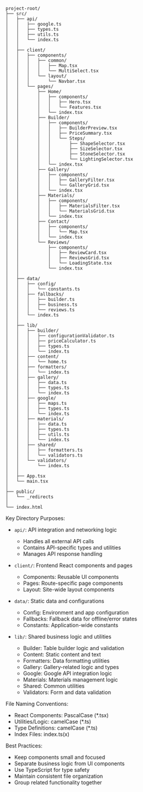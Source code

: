 ```
project-root/
├── src/
│   ├── api/
│   │   ├── google.ts
│   │   ├── types.ts
│   │   ├── utils.ts
│   │   └── index.ts
│   │
│   ├── client/
│   │   ├── components/
│   │   │   ├── common/
│   │   │   │   ├── Map.tsx
│   │   │   │   └── MultiSelect.tsx
│   │   │   └── layout/
│   │   │       └── Navbar.tsx
│   │   └── pages/
│   │       ├── Home/
│   │       │   ├── components/
│   │       │   │   ├── Hero.tsx
│   │       │   │   └── Features.tsx
│   │       │   └── index.tsx
│   │       ├── Builder/
│   │       │   ├── components/
│   │       │   │   ├── BuilderPreview.tsx
│   │       │   │   ├── PriceSummary.tsx
│   │       │   │   └── Steps/
│   │       │   │       ├── ShapeSelector.tsx
│   │       │   │       ├── SizeSelector.tsx
│   │       │   │       ├── StoneSelector.tsx
│   │       │   │       └── LightingSelector.tsx
│   │       │   └── index.tsx
│   │       ├── Gallery/
│   │       │   ├── components/
│   │       │   │   ├── GalleryFilter.tsx
│   │       │   │   └── GalleryGrid.tsx
│   │       │   └── index.tsx
│   │       ├── Materials/
│   │       │   ├── components/
│   │       │   │   ├── MaterialsFilter.tsx
│   │       │   │   └── MaterialsGrid.tsx
│   │       │   └── index.tsx
│   │       ├── Contact/
│   │       │   ├── components/
│   │       │   │   └── Map.tsx
│   │       │   └── index.tsx
│   │       └── Reviews/
│   │           ├── components/
│   │           │   ├── ReviewCard.tsx
│   │           │   ├── ReviewsGrid.tsx
│   │           │   └── LoadingState.tsx
│   │           └── index.tsx
│   │
│   ├── data/
│   │   ├── config/
│   │   │   └── constants.ts
│   │   ├── fallbacks/
│   │   │   ├── builder.ts
│   │   │   ├── business.ts
│   │   │   └── reviews.ts
│   │   └── index.ts
│   │
│   ├── lib/
│   │   ├── builder/
│   │   │   ├── configurationValidator.ts
│   │   │   ├── priceCalculator.ts
│   │   │   ├── types.ts
│   │   │   └── index.ts
│   │   ├── content/
│   │   │   └── home.ts
│   │   ├── formatters/
│   │   │   └── index.ts
│   │   ├── gallery/
│   │   │   ├── data.ts
│   │   │   ├── types.ts
│   │   │   └── index.ts
│   │   ├── google/
│   │   │   ├── maps.ts
│   │   │   ├── types.ts
│   │   │   └── index.ts
│   │   ├── materials/
│   │   │   ├── data.ts
│   │   │   ├── types.ts
│   │   │   ├── utils.ts
│   │   │   └── index.ts
│   │   ├── shared/
│   │   │   ├── formatters.ts
│   │   │   └── validators.ts
│   │   └── validators/
│   │       └── index.ts
│   │
│   ├── App.tsx
│   └── main.tsx
│
├── public/
│   └── _redirects
│
└── index.html
```

Key Directory Purposes:

- `api/`: API integration and networking logic
  - Handles all external API calls
  - Contains API-specific types and utilities
  - Manages API response handling

- `client/`: Frontend React components and pages
  - Components: Reusable UI components
  - Pages: Route-specific page components
  - Layout: Site-wide layout components

- `data/`: Static data and configurations
  - Config: Environment and app configuration
  - Fallbacks: Fallback data for offline/error states
  - Constants: Application-wide constants

- `lib/`: Shared business logic and utilities
  - Builder: Table builder logic and validation
  - Content: Static content and text
  - Formatters: Data formatting utilities
  - Gallery: Gallery-related logic and types
  - Google: Google API integration logic
  - Materials: Materials management logic
  - Shared: Common utilities
  - Validators: Form and data validation

File Naming Conventions:
- React Components: PascalCase (*.tsx)
- Utilities/Logic: camelCase (*.ts)
- Type Definitions: camelCase (*.ts)
- Index Files: index.ts(x)

Best Practices:
- Keep components small and focused
- Separate business logic from UI components
- Use TypeScript for type safety
- Maintain consistent file organization
- Group related functionality together